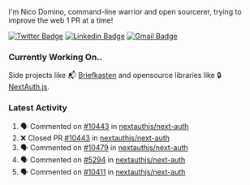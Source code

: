 
I'm Nico Domino, command-line warrior and open sourcerer, trying to improve the web 1 PR at a time!

[![Twitter Badge](https://img.shields.io/badge/-@ndom91-1ca0f1?style=flat-square&labelColor=1ca0f1&logo=twitter&logoColor=white&link=https://twitter.com/ndom91)](https://twitter.com/ndom91) [![Linkedin Badge](https://img.shields.io/badge/-ndom91-blue?style=flat-square&logo=Linkedin&logoColor=white&link=https://www.linkedin.com/in/ndom91/)](https://www.linkedin.com/in/ndom91/) [![Gmail Badge](https://img.shields.io/badge/-yo@ndo.dev-c14438?style=flat-square&logo=mail.ru&logoColor=white&link=mailto:yo@ndo.dev)](mailto:yo@ndo.dev)

### Currently Working On..

Side projects like 📬 [Briefkasten](https://briefkastenhq.com) and opensource libraries like 🔒 [NextAuth.js](https://github.com/nextauthjs/next-auth).

<!--START_SECTION_PROFILE_VIEWS:readme-info-->
<!--END_SECTION_PROFILE_VIEWS:readme-info-->

<!--START_SECTION_DAILY_COMMIT:readme-info-->
<!--END_SECTION_DAILY_COMMIT:readme-info-->

<!--START_SECTION_WEEKLY_COMMIT:readme-info-->
<!--END_SECTION_WEEKLY_COMMIT:readme-info-->

### Latest Activity

<!--START_SECTION:activity-->
1. 🗣 Commented on [#10443](https://github.com/nextauthjs/next-auth/pull/10443#issuecomment-2043697356) in [nextauthjs/next-auth](https://github.com/nextauthjs/next-auth)
2. ❌ Closed PR [#10443](https://github.com/nextauthjs/next-auth/pull/10443) in [nextauthjs/next-auth](https://github.com/nextauthjs/next-auth)
3. 🗣 Commented on [#10479](https://github.com/nextauthjs/next-auth/pull/10479#issuecomment-2043689475) in [nextauthjs/next-auth](https://github.com/nextauthjs/next-auth)
4. 🗣 Commented on [#5294](https://github.com/nextauthjs/next-auth/pull/5294#issuecomment-2043685976) in [nextauthjs/next-auth](https://github.com/nextauthjs/next-auth)
5. 🗣 Commented on [#10411](https://github.com/nextauthjs/next-auth/pull/10411#issuecomment-2043678798) in [nextauthjs/next-auth](https://github.com/nextauthjs/next-auth)
<!--END_SECTION:activity-->
